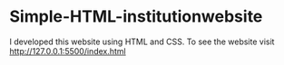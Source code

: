 # Simple-HTML-institutionwebsite
I developed this website using HTML and CSS. To see the website visit http://127.0.0.1:5500/index.html
